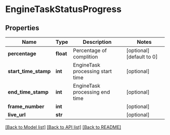 # EngineTaskStatusProgress

## Properties
Name | Type | Description | Notes
------------ | ------------- | ------------- | -------------
**percentage** | **float** | Percentage of complition | [optional] [default to 0]
**start_time_stamp** | **int** | EngineTask processing start time | [optional] 
**end_time_stamp** | **int** | EngineTask processing end time | [optional] 
**frame_number** | **int** |  | [optional] 
**live_url** | **str** |  | [optional] 

[[Back to Model list]](../README.md#documentation-for-models) [[Back to API list]](../README.md#documentation-for-api-endpoints) [[Back to README]](../README.md)

